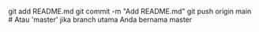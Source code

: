 git add README.md
git commit -m "Add README.md"
git push origin main # Atau 'master' jika branch utama Anda bernama master